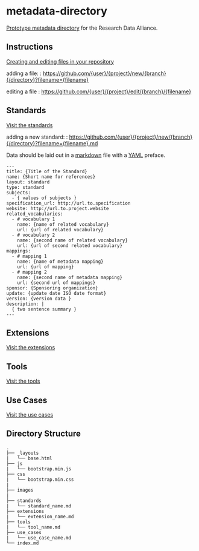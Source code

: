 metadata-directory
==================

[Prototype metadata directory](http://gugek.github.io/metadata-directory/) for
the Research Data Alliance.


## Instructions


[Creating and editing files in your repository](https://help.github.com/articles/creating-and-editing-files-in-your-repository)

adding a file:
:  https://github.com/{user}/{project}/new/{branch}{/directory}?filename={filename}

editing a file
:  https://github.com/{user}/{project}/edit/{branch}/{filename}

## Standards

[Visit the standards](http://gugek.github.io/metadata-directory/standards/)

adding a new standard:
:  https://github.com/{user}/{project}/new/{branch}{/directory}?filename={filename}.md

Data should be laid out in a
[markdown](http://daringfireball.net/projects/markdown/syntax) file with a
[YAML](http://www.yaml.org/) preface.

    ---
    title: {Title of the Standard}
    name: {Short name for references}
    layout: standard
    type: standard
    subjects:
      - { values of subjects }
    specification_url: http://url.to.specification
    website: http://url.to.project.website
    related_vocabularies:
      - # vocabulary 1
        name: {name of related vocabulary}
        url: {url of related vocabulary}
      - # vocabulary 2
        name: {second name of related vocabulary}
        url: {url of second related vocabulary}
    mappings:
      - # mapping 1
        name: {name of metadata mapping}
        url: {url of mapping}
      - # mapping 2
        name: {second name of metadata mapping}
        url: {second url of mappings}
    sponsor: {Sponsoring organization}
    update: {update date ISO date format}
    version: {version data }
    description: |
      { two sentence summary }
    ---

## Extensions

[Visit the extensions](http://gugek.github.io/metadata-directory/extensions/)

## Tools

[Visit the tools](http://gugek.github.io/metadata-directory/tools/)

## Use Cases

[Visit the use cases](http://gugek.github.io/metadata-directory/use_cases/)

## Directory Structure

    .
    ├── _layouts
    |   └── base.html
    ├── js
    |   └── bootstrap.min.js
    ├── css
    |   └── bootstrap.min.css
    |
    ├── images
    |
    ├── standards
    |   └── standard_name.md
    ├── extensions
    |   └── extension_name.md
    ├── tools
    |   └── tool_name.md
    ├── use_cases
    |   └── use_case_name.md
    └── index.md

